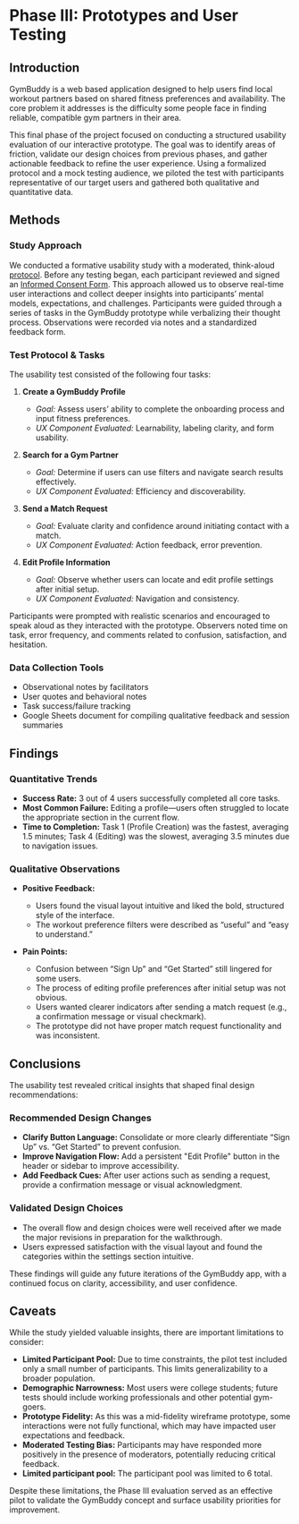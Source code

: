 # Phase III: Prototypes and User Testing

## Introduction

GymBuddy is a web based application designed to help users find local workout partners based on shared fitness preferences and availability. The core problem it addresses is the difficulty some people face in finding reliable, compatible gym partners in their area.

This final phase of the project focused on conducting a structured usability evaluation of our interactive prototype. The goal was to identify areas of friction, validate our design choices from previous phases, and gather actionable feedback to refine the user experience. Using a formalized protocol and a mock testing audience, we piloted the test with participants representative of our target users and gathered both qualitative and quantitative data.

## Methods

### Study Approach
We conducted a formative usability study with a moderated, think-aloud [protocol](https://github.com/ChicoState/gymbuddy-ux/blob/main/pdfs/TestProtocol.pdf). Before any testing began, each participant reviewed and signed an [Informed Consent Form](https://github.com/ChicoState/gymbuddy-ux/blob/main/pdfs/InformedConsentForm.pdf). This approach allowed us to observe real-time user interactions and collect deeper insights into participants’ mental models, expectations, and challenges. Participants were guided through a series of tasks in the GymBuddy prototype while verbalizing their thought process. Observations were recorded via notes and a standardized feedback form.

### Test Protocol & Tasks

The usability test consisted of the following four tasks:

1. **Create a GymBuddy Profile**
   - *Goal:* Assess users’ ability to complete the onboarding process and input fitness preferences.
   - *UX Component Evaluated:* Learnability, labeling clarity, and form usability.

2. **Search for a Gym Partner**
   - *Goal:* Determine if users can use filters and navigate search results effectively.
   - *UX Component Evaluated:* Efficiency and discoverability.

3. **Send a Match Request**
   - *Goal:* Evaluate clarity and confidence around initiating contact with a match.
   - *UX Component Evaluated:* Action feedback, error prevention.

4. **Edit Profile Information**
   - *Goal:* Observe whether users can locate and edit profile settings after initial setup.
   - *UX Component Evaluated:* Navigation and consistency.

Participants were prompted with realistic scenarios and encouraged to speak aloud as they interacted with the prototype. Observers noted time on task, error frequency, and comments related to confusion, satisfaction, and hesitation.

### Data Collection Tools

- Observational notes by facilitators  
- User quotes and behavioral notes  
- Task success/failure tracking  
- Google Sheets document for compiling qualitative feedback and session summaries


## Findings

### Quantitative Trends

- **Success Rate:** 3 out of 4 users successfully completed all core tasks.
- **Most Common Failure:** Editing a profile—users often struggled to locate the appropriate section in the current flow.
- **Time to Completion:** Task 1 (Profile Creation) was the fastest, averaging 1.5 minutes; Task 4 (Editing) was the slowest, averaging 3.5 minutes due to navigation issues.

### Qualitative Observations

- **Positive Feedback:**
  - Users found the visual layout intuitive and liked the bold, structured style of the interface.
  - The workout preference filters were described as “useful” and “easy to understand.”

- **Pain Points:**
  - Confusion between “Sign Up” and “Get Started” still lingered for some users.
  - The process of editing profile preferences after initial setup was not obvious.
  - Users wanted clearer indicators after sending a match request (e.g., a confirmation message or visual checkmark).
  - The prototype did not have proper match request functionality and was inconsistent.


## Conclusions

The usability test revealed critical insights that shaped final design recommendations:

### Recommended Design Changes

- **Clarify Button Language:** Consolidate or more clearly differentiate “Sign Up” vs. “Get Started” to prevent confusion.
- **Improve Navigation Flow:** Add a persistent "Edit Profile" button in the header or sidebar to improve accessibility.
- **Add Feedback Cues:** After user actions such as sending a request, provide a confirmation message or visual acknowledgment.

### Validated Design Choices

- The overall flow and design choices were well received after we made the major revisions in preparation for the walkthrough. 
- Users expressed satisfaction with the visual layout and found the categories within the settings section intuitive.

These findings will guide any future iterations of the GymBuddy app, with a continued focus on clarity, accessibility, and user confidence.

## Caveats

While the study yielded valuable insights, there are important limitations to consider:

- **Limited Participant Pool:** Due to time constraints, the pilot test included only a small number of participants. This limits generalizability to a broader population.
- **Demographic Narrowness:** Most users were college students; future tests should include working professionals and other potential gym-goers.
- **Prototype Fidelity:** As this was a mid-fidelity wireframe prototype, some interactions were not fully functional, which may have impacted user expectations and feedback.
- **Moderated Testing Bias:** Participants may have responded more positively in the presence of moderators, potentially reducing critical feedback.
- **Limited participant pool:** The participant pool was limited to 6 total.

Despite these limitations, the Phase III evaluation served as an effective pilot to validate the GymBuddy concept and surface usability priorities for improvement.
